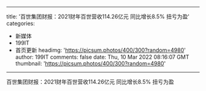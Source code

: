 
---
title: '百世集团财报：2021财年百世营收114.26亿元 同比增长8.5% 扭亏为盈'
categories: 
 - 新媒体
 - 199IT
 - 首页更新
headimg: 'https://picsum.photos/400/300?random=4980'
author: 199IT
comments: false
date: Thu, 10 Mar 2022 08:16:07 GMT
thumbnail: 'https://picsum.photos/400/300?random=4980'
---

<div>   
百世集团财报：2021财年百世营收114.26亿元 同比增长8.5% 扭亏为盈  
</div>
            